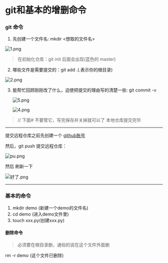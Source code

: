 # git和基本的增删命令

### git 命令

1. 先创建一个文件名: mkdir <想取的文件名>

![1.png](https://i.loli.net/2020/08/10/h4aM3crGJUCkiEX.png)

> 在初始化仓库：git init 后面会出现(蓝色的 master)


2. 哪些文件是需要提交的：git add .(.表示你的根目录)

![2.png](https://i.loli.net/2020/08/10/odsqW1Kazc7UQAS.png)


3. 能帮忙回顾刚刚改了什么，迫使把提交的理由写的清楚一些: git commit -v


    ![5.png](https://i.loli.net/2020/08/10/SsVgEkfO1bpNyHD.png)

    ![4.png](https://i.loli.net/2020/08/10/2VzjvZcpRKwomPl.png)
   
> // 下面# 不要管它，写完保存并关掉就可以了
> 本地仓库提交完毕
---

提交远程仓库之前先创建一个 [github账号](https://github.com/)

然后，git push 提交远程仓库：

![pu.png](https://i.loli.net/2020/08/10/SIfwEvYNFVz9UkA.png)

然后 刷新一下

![好了.png](https://i.loli.net/2020/08/10/5WXxTkN6LtMnAYe.png)

---

### 基本的命令

1. mkdir demo (新建一个demo的文件名)
2. cd demo (进入demo文件里)
3. touch xxx.py(创建xxx.py)

#### 删除命令

> 必须要在根目录删，通俗的说在这个文件外面删

rm -r demo (这个文件已删除)


    



